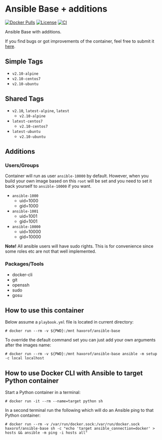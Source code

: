 # Ansible Base + additions

[![Docker Pulls](https://img.shields.io/docker/pulls/haxorof/ansible-base)](https://hub.docker.com/r/haxorof/ansible-base/)
[![License](https://img.shields.io/github/license/haxorof/docker-ansible-base)](https://hub.docker.com/r/haxorof/ansible-base/)
[![CI](https://github.com/haxorof/docker-ansible-base/workflows/CI/badge.svg)](https://github.com/haxorof/docker-ansible-base/actions?query=workflow%3ACI)

Ansible Base with additions.

If you find bugs or got improvements of the container, feel free to submit it [here](https://github.com/haxorof/docker-ansible-base/issues).

## Simple Tags

- `v2.10-alpine`
- `v2.10-centos7`
- `v2.10-ubuntu`

## Shared Tags

- `v2.10`, `latest-alpine`, `latest`
  - `v2.10-alpine`
- `latest-centos7`
  - `v2.10-centos7`
- `latest-ubuntu`
  - `v2.10-ubuntu`


## Additions

### Users/Groups

Container will run as user `ansible-10000` by default. However, when you build your own image based on this `root` will be set and you need to set it back yourself to `ansible-10000` if you want.

- `ansible-1000`
  - uid=1000
  - gid=1000
- `ansible-1001`
  - uid=1001
  - gid=1001
- `ansible-10000`
  - uid=10000
  - gid=10000

**Note!** All ansible users will have sudo rights. This is for convenience since some roles etc are not that well implemented.

### Packages/Tools

- docker-cli
- git
- openssh
- sudo
- gosu

## How to use this container

Below assume a `playbook.yml` file is located in current directory:

```console
# docker run --rm -v ${PWD}:/mnt haxorof/ansible-base
```

To override the default command set you can just add your own arguments after the images name:

```console
# docker run --rm -v ${PWD}:/mnt haxorof/ansible-base ansible -m setup -c local localhost
```

## How to use Docker CLI with Ansible to target Python container

Start a Python container in a terminal:

```console
# docker run -it --rm --name=target python sh
```

In a second terminal run the following which will do an Ansible ping to that Python container:

```console
# docker run --rm -v /var/run/docker.sock:/var/run/docker.sock haxorof/ansible-base sh -c "echo 'target ansible_connection=docker' > hosts && ansible -m ping -i hosts all"
```
